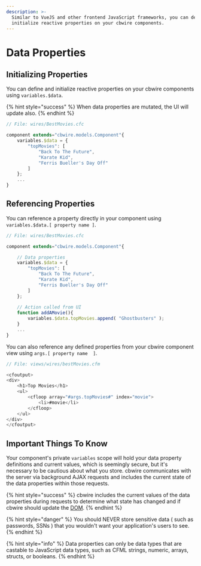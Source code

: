 ```yaml
---
description: >-
  Similar to VueJS and other frontend JavaScript frameworks, you can define and
  initialize reactive properties on your cbwire components.
---
```


# Data Properties

## Initializing Properties

You can define and initialize reactive properties on your cbwire components using `variables.$data`. 

{% hint style="success" %}
When data properties are mutated, the UI will update also.
{% endhint %}

```javascript
// File: wires/BestMovies.cfc

component extends="cbwire.models.Component"{
    variables.$data = {
        "topMovies": [
            "Back To The Future",
            "Karate Kid",
            "Ferris Bueller's Day Off"
        ]
    };
    ...
}
```

## Referencing Properties

You can reference a property directly in your component using `variables.$data.[ property name ]`.

```javascript
// File: wires/BestMovies.cfc

component extends="cbwire.models.Component"{

    // Data properties
    variables.$data = {
        "topMovies": [
            "Back To The Future",
            "Karate Kid",
            "Ferris Bueller's Day Off"
        ]
    };
    
    // Action called from UI
    function addAMovie(){
        variables.$data.topMovies.append( "Ghostbusters" );
    }
    ...
}
```

You can also reference any defined properties from your cbwire component view using `args.[ property name  ]`.

```javascript
// File: views/wires/bestMovies.cfm

<cfoutput>
<div>
    <h1>Top Movies</h1>
    <ul>
        <cfloop array="#args.topMovies#" index="movie">
            <li>#movie</li>
        </cfloop>
    </ul>
</div>
</cfoutput>
```

## Important Things To Know

Your component's private `variables` scope will hold your data property definitions and current values, which is seemingly secure, but it's necessary to be cautious about what you store. cbwire communicates with the server via background AJAX requests and includes the current state of the data properties within those requests.

{% hint style="success" %}
cbwire includes the current values of the data properties during requests to determine what state has changed and if cbwire should update the [DOM](https://developer.mozilla.org/en-US/docs/Web/API/Document_Object_Model/Introduction).
{% endhint %}

{% hint style="danger" %}
You should NEVER store sensitive data \( such as passwords, SSNs \) that you wouldn't want your application's users to see.
{% endhint %}

{% hint style="info" %}
Data properties can only be data types that are castable to JavaScript data types, such as CFML strings, numeric, arrays, structs, or booleans.
{% endhint %}



